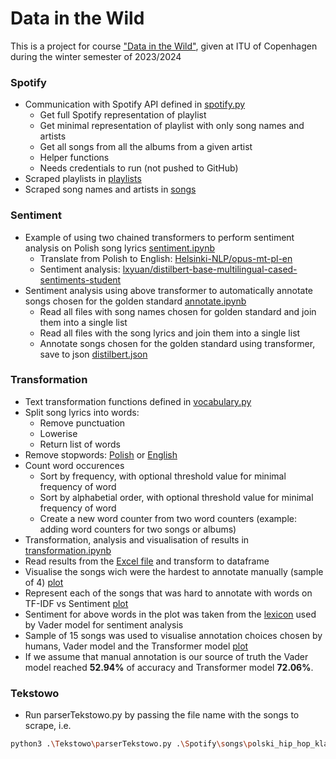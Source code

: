 # Data in the Wild
This is a project for course ["Data in the Wild"](https://learnit.itu.dk/course/view.php?id=3022252), given at ITU of Copenhagen during the winter semester of 2023/2024

### Spotify
- Communication with Spotify API defined in [spotify.py](Spotify/spotify.py)  
  - Get full Spotify representation of playlist
  - Get minimal representation of playlist with only song names and artists
  - Get all songs from all the albums from a given artist
  - Helper functions
  - Needs credentials to run (not pushed to GitHub)
- Scraped playlists in [playlists](Spotify/playlists)
- Scraped song names and artists in [songs](Spotify/songs)

### Sentiment 
- Example of using two chained transformers to perform sentiment analysis on Polish song lyrics [sentiment.ipynb](Sentiment/sentiment.ipynb)
  - Translate from Polish to English:  [Helsinki-NLP/opus-mt-pl-en](https://huggingface.co/Helsinki-NLP/)
  - Sentiment analysis: [lxyuan/distilbert-base-multilingual-cased-sentiments-student](https://huggingface.co/lxyuan/distilbert-base-multilingual-cased-sentiments-student)
- Sentiment analysis using above transformer to automatically annotate songs chosen for the golden standard [annotate.ipynb](Sentiment/annotate.ipynb)
  - Read all files with song names chosen for golden standard and join them into a single list
  - Read all files with the song lyrics and join them into a single list
  - Annotate songs chosen for the golden standard using transformer, save to json [distilbert.json](Transformation/distilbert.json)


### Transformation
- Text transformation functions defined in [vocabulary.py](Transformation/vocabulary.py)
- Split song lyrics into words: 
    - Remove punctuation
    - Lowerise
    - Return list of words
- Remove stopwords: [Polish](Transformation/polish.stopwords.txt) or [English](Transformation/english.stopwords.txt)
- Count word occurences
    - Sort by frequency, with optional threshold value for minimal frequency of word
    - Sort by alphabetial order, with optional threshold value for minimal frequency of word
    - Create a new word counter from two word counters (example: adding word counters for two songs or albums)
- Transformation, analysis and visualisation of results in [transformation.ipynb](Transformation/transformation.ipynb)
- Read results from the [Excel file](Transformation/golden_standard.xlsx) and transform to dataframe
- Visualise the songs wich were the hardest to annotate manually (sample of 4) [plot](Transformation/plots/annotation_disagreement.png)
- Represent each of the songs that was hard to annotate with words on TF-IDF vs Sentiment [plot](Transformation/plots/sugar-maroon_5.png)
- Sentiment for above words in the plot was taken from the [lexicon](Transformation/vader_lexicon.txt) used by Vader model for sentiment analysis
- Sample of 15 songs was used to visualise annotation choices chosen by humans, Vader model and the Transformer model [plot](Transformation/plots/manual_distilber_vader.png)
- If we assume that manual annotation is our source of truth the Vader model reached **52.94%** of accuracy and Transformer model **72.06%**.

### Tekstowo
- Run parserTekstowo.py by passing the file name with the songs to scrape, i.e.   
```bash
python3 .\Tekstowo\parserTekstowo.py .\Spotify\songs\polski_hip_hop_klasyki_10-03-23.json
```
